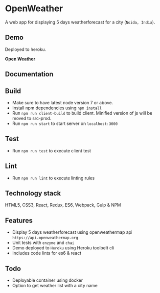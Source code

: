 # OpenWeather

A web app for displaying 5 days weatherforecast for a city (`Noida, India`).

## Demo

Deployed to heroku.

**[Open Weather](https://openweather12.herokuapp.com/)**

## Documentation

## Build

* Make sure to have latest node version 7 or above.
* Install npm dependencies using `npm install`
* Run `npm run client-build` to build client. Minified version of js will be moved to src-prod.
* Run `npm run start` to start server on `localhost:3000`

## Test
* Run `npm run test` to execute client test

## Lint
* Run `npm run lint` to execute linting rules

## Technology stack

HTML5, CSS3, React, Redux, ES6, Webpack, Gulp & NPM

## Features

* Display 5 days weatherforecast using openweathermap api `https://api.openweathermap.org`
* Unit tests with `enzyme` and `chai`
* Demo deployed to `Heroku` using Heroku toolbelt cli
* Includes code lints for es6 & react

## Todo

* Deployable container using docker
* Option to get weather list with a city name